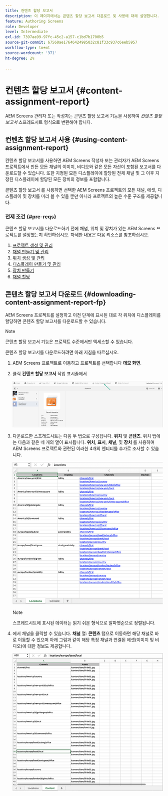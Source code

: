 ```yaml
---
title: 컨텐츠 할당 보고서
description: 이 페이지에서는 콘텐츠 할당 보고서 다운로드 및 사용에 대해 설명합니다.
feature: Authoring Screens
role: Developer
level: Intermediate
exl-id: 7397aa99-97fc-45c2-a157-c1bd7b1700b5
source-git-commit: 67560ae17646424985032c81f33c937c6eeb5957
workflow-type: tm+mt
source-wordcount: '371'
ht-degree: 2%

---
```


# 컨텐츠 할당 보고서 {#content-assignment-report}

AEM Screens 관리자 또는 작성자는 콘텐츠 할당 보고서 기능을 사용하여 *컨텐츠 할당 보고서* 스프레드시트 형식으로 변환해야 합니다.

## 컨텐츠 할당 보고서 사용 {#using-content-assignment-report}

컨텐츠 할당 보고서를 사용하면 AEM Screens 작성자 또는 관리자가 AEM Screens 프로젝트에서 만든 모든 채널의 이미지, 비디오와 같은 모든 자산이 포함된 보고서를 다운로드할 수 있습니다. 또한 지정된 모든 디스플레이에 할당된 전체 채널 및 그 이후 지정된 디스플레이에 할당된 모든 장치의 정보를 포함합니다.

콘텐츠 할당 보고서 를 사용하면 선택한 AEM Screens 프로젝트의 모든 채널, 에셋, 디스플레이 및 장치를 미리 볼 수 있을 뿐만 아니라 프로젝트의 높은 수준 구조를 제공합니다.


### 전제 조건 {#pre-reqs}

콘텐츠 할당 보고서를 다운로드하기 전에 채널, 위치 및 장치가 있는 AEM Screens 프로젝트를 설정했는지 확인하십시오.
자세한 내용은 다음 리소스를 참조하십시오.

1. [프로젝트 생성 및 관리](/help/user-guide/creating-a-screens-project.md)
1. [채널 만들기 및 관리](/help/user-guide/managing-channels.md)
1. [위치 생성 및 관리](/help/user-guide/managing-locations.md)
1. [디스플레이 만들기 및 관리](/help/user-guide/managing-displays.md)
1. [장치 만들기](/help/user-guide/managing-devices.md)
1. [채널 할당](/help/user-guide/channel-assignment-latest-fp.md)


## 콘텐츠 할당 보고서 다운로드 {#downloading-content-assignment-report-fp}

AEM Screens 프로젝트를 설정하고 이전 단계에 표시된 대로 각 위치에 디스플레이를 할당하면 콘텐츠 할당 보고서를 다운로드할 수 있습니다.

>[!NOTE]
>콘텐츠 할당 보고서 기능은 프로젝트 수준에서만 액세스할 수 있습니다.

콘텐츠 할당 보고서를 다운로드하려면 아래 지침을 따르십시오.

1. AEM Screens 프로젝트로 이동하고 프로젝트를 선택합니다 **데모 화면**.

1. 클릭 **컨텐츠 할당 보고서** 작업 표시줄에서

   ![이미지](/help/user-guide/assets/content-assignment-report/can-download.png)

1. 다운로드한 스프레드시트는 다음 두 탭으로 구성됩니다. **위치** 및 **콘텐츠**. 위치 탭에는 다음과 같은 네 개의 열이 표시됩니다. **위치**, **표시**, **채널**, 및 **장치** 를 사용하여 AEM Screens 프로젝트와 관련된 이러한 4개의 엔티티를 추가로 조사할 수 있습니다.

   ![이미지](/help/user-guide/assets/content-assignment-report/report-sheet1.png)

   >[!NOTE]
   >스프레드시트에 표시된 데이터는 읽기 쉬운 형식으로 알파벳순으로 정렬됩니다.

1. 에서 채널을 클릭할 수 있습니다. **채널** 열: **콘텐츠** 탭으로 이동하면 해당 채널로 바로 이동할 수 있으며 아래 그림과 같이 해당 특정 채널과 연결된 에셋(이미지 및 비디오)에 대한 정보도 제공합니다.

   ![이미지](/help/user-guide/assets/content-assignment-report/report-sheet2.png)
